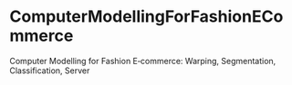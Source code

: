 # ComputerModellingForFashionECommerce
Computer Modelling for Fashion E‐commerce: Warping, Segmentation, Classification, Server
